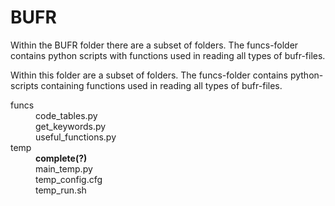 BUFR
====

Within the BUFR folder there are a subset of folders. The funcs-folder contains python scripts with functions used in reading all types of bufr-files.

Within this folder are a subset of folders. The funcs-folder contains python-scripts containing functions used in reading all types of bufr-files.

<dl>
  <dt>funcs</dt>
  <dd>code_tables.py</dd>
  <dd>get_keywords.py</dd>
  <dd>useful_functions.py</dd>

  <dt>temp</dt>
  <dd><b>complete(?)</b></dd>
  <dd>main_temp.py</dd>
  <dd>temp_config.cfg</dd>
  <dd>temp_run.sh</dd>
</dl>

